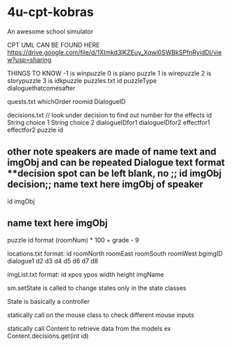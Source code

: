# 4u-cpt-kobras
An awesome school simulator

CPT UML CAN BE FOUND HERE
https://drive.google.com/file/d/1XImkd3lKZEuy_Xqwi0SWBkSPfnRyidDI/view?usp=sharing





THINGS TO KNOW
-1 is winpuzzle
0 is piano puzzle
1 is wirepuzzle
2 is storypuzzle
3 is idkpuzzle
puzzles.txt
id puzzleType dialoguethatcomesafter

quests.txt
whichOrder roomid DialogueID


decisions.txt // look under decision to find out number for the effects
id
String choice 1
String choice 2
dialogueIDfor1 dialogueIDfor2 effectfor1 effectfor2 puzzle id


other note speakers are made of name text and imgObj and can be repeated
Dialogue text format **decision spot can be left blank, no ;;
id
imgObj
decision;;
name
text here
imgObj of speaker
---------------------------------------
id
imgObj

name
text here
imgObj
-------------------------
puzzle id format (roomNum) * 100 + grade - 9

locations.txt format: id roomNorth roomEast roomSouth roomWest bgimgID dialogue1 d2 d3 d4 d5 d6 d7 d8

imgList.txt format: id xpos ypos width height imgName

sm.setState is called to change states only in the state classes

State is basically a controller

statically call on the mouse class to check different mouse inputs

statically call Content to retrieve data from the models
ex Content.decisions.get(int id)